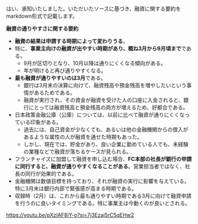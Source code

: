 はい、承知いたしました。いただいたソースに基づき、融資に関する要約をmarkdown形式で記載します。

**融資の通りやすさに関する要約**

- **融資の結果は申請する時期によって変わりうる**。
- 特に、**事業主向けの融資が出やすい時期があり、概ね3月から9月頃まで**である。
    - 9月が区切りとなり、10月以降は通りにくくなる傾向がある。
    - 年が明けると再び通りやすくなる。
- **最も融資が通りやすいのは3月**である。
    - 銀行は3月末の決算に向けて、融資残高や預金残高を増やしたいという事情があるためである。
    - 融資が実行され、その資金が融資を受けた人の口座に入金されると、銀行にとっては融資残高と預金残高の両方が増えるため、好都合である。
- 日本政策金融公庫（公庫）については、以前に比べて融資が通りにくくなっている印象がある。
    - 過去には、自己資金が少なくても、あるいは他の金融機関からの借入があるような属性の人が融資を通せた時期もあった。
    - しかし、現在では、貯金があり、良い企業に勤めている人でも、未経験の業種などで融資が落ちるケースが見られる。
- フランチャイズに加盟して融資を申し込む場合、**FC本部の社長が銀行の申請に同行すると、融資が通りやすくなることがある**。営業担当者ではなく、社長の同行が効果的である。
- 金融機関は数値目標を持っており、それが融資の実行に影響を与えている。特に3月末は銀行内部で緊張感が高まる時期である。
- 収録時（2月）は、これから最も通りやすい時期である3月に向けて融資申請を行うのに良いタイミングである。特に事業主は今動くのが良いとされる。

https://youtu.be/pXzIAF8iY-o?si=7j3Ezaj5rC5qEHw2